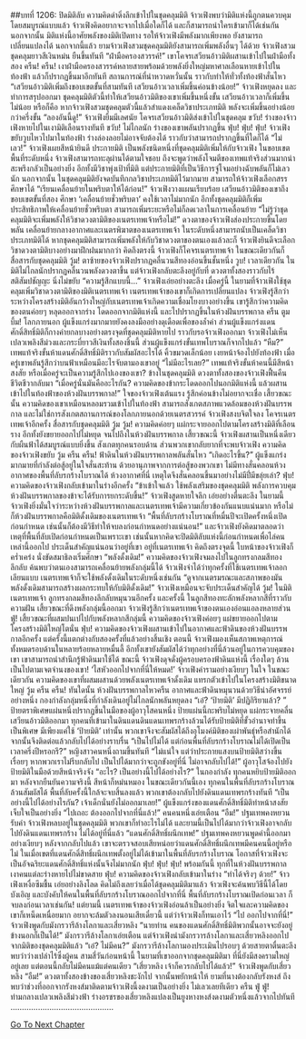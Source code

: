 ##บทที่ 1206: ปิดมิติลับ
ความคิดดำดิ่งลึกเข้าไปในชุดคลุมมิติ จ้าวเฟิงพบว่ามิติแห่งนี้ถูกตนควบคุมโดยสมบูรณ์แบบแล้ว
จ้าวเฟิงคิดอยากจะจากไปเมื่อใดก็ได้ และก็สามารถนำใครเข้ามาก็ได้เช่นกัน
นอกจากนั้น มิติแห่งนี้อาศัยพลังของมิติเปิดทาง รอให้จ้าวเฟิงมีพลังมากเพียงพอ ยังสามารถเปลี่ยนแปลงได้
นอกจากนี้แล้ว ยามจ้าวเฟิงสวมชุดคลุมมิติยังสามารถเพิ่มพลังอื่นๆ ได้ด้วย
จ้าวเฟิงสวมชุดคลุมยาวสีเงินหม่น ยืนขึ้นทันที
“ฝ่ามือครองสวรรค์!”
เขาโคจรเสวียนอ้าวมิติผสานเข้าไปในฝ่ามือทั้งสอง
ครืน! ครืน!
เงาฝ่ามือครองสวรรค์หลายสายพร้อมด้วยพลังยิ่งใหญ่มหาศาลเลือนหายเข้าไปในท้องฟ้า แล้วก็ปรากฏขึ้นมาอีกทันที
สถานการณ์ที่น่าหวาดหวั่นนั้น ราวกับทำให้ทั่วทั้งท้องฟ้าสั่นไหว
“เสวียนอ้าวมิติเพิ่มถึงขอบเขตขั้นที่สามทันที เสวียนอ้าวเวลาเพิ่มขึ้นค่อนข้างน้อย!”
จ้าวเฟิงหยุดลง และทำการสรุปออกมา
ชุดคลุมมิติตัวนี้ทำให้เสวียนอ้าวมิติของเขาเพิ่มขึ้นหนึ่งขั้น เสวียนอ้าวเวลาก็เพิ่มขึ้นไม่น้อย
หรือก็คือ หากจ้าวเฟิงสวมชุดคลุมตัวนี้แล้วสำแดงเคล็ดวิชาประเภทมิติ พลังจะเพิ่มขึ้นอย่างน้อยกว่าครึ่งขั้น
“ลองอันนี้ดู!”
จ้าวเฟิงยิ้มมีเลศนัย โคจรเสวียนอ้าวมิติส่งเข้าไปในชุดคลุม
ขวับ!
ร่างของจ้าวเฟิงหายไปในเงามิติเลือนรางทันที
ขวับ!
ไม่ไกลนัก ร่างของเขาพลันปรากฏขึ้น
ฟุ่บ! ฟุ่บ! ฟุ่บ!
จ้าวเฟิงขยับวูบไหวไปมาในท้องฟ้า ร่างล่องลอยไม่อาจจับต้องได้ ราวกับว่าสามารถปรากฏขึ้นที่ใดก็ได้
“ไม่เลว!”
จ้าวเฟิงเผยสีหน้ายินดี
ประกายมิติ เป็นพลังชนิดหนึ่งที่ชุดคลุมมิติเพิ่มให้กับจ้าวเฟิง ในขอบเขตพื้นที่ระดับหนึ่ง จ้าวเฟิงสามารถทะลุผ่านได้ตามใจชอบ
ถึงจะพูดว่าพลังโจมตีของเทพแท้จริงส่วนมากน่าสะพรึงกลัวเป็นอย่างยิ่ง อีกทั้งมีวิชาพุ่งเป้าที่มิติ แต่ประกายมิติที่เป็นวิธีการจู่โจมอย่างฉับพลันก็ไม่เลวนัก
นอกจากนั้น ในชุดคลุมมิติยังจดบันทึกกลวิชาประเภทมิติไว้มากมาย สามารถให้จ้าวเฟิงเลือกสรรศึกษาได้
“เรียนเคลื่อนย้ายในพริบตาให้ได้ก่อน!”
จ้าวเฟิงวางแผนเรียบร้อย
เสวียนอ้าวมิติของเขาถึงขอบเขตขั้นที่สอง ศึกษา ‘เคลื่อนย้ายชั่วพริบตา’ คงใช้เวลาไม่มากนัก
อีกทั้งชุดคลุมมิติก็เพิ่มประสิทธิภาพให้เคลื่อนย้ายชั่วพริบตา สามารถเพิ่มระยะหรือไม่ก็ลดเวลาในการเคลื่อนย้าย
“ไม่รู้ว่าชุดคลุมมิติจะเพิ่มพลังให้วิชาดวงตามิติของเนตรเทพเจ้าหรือไม่!”
ดวงตาของจ้าวเฟิงส่องประกายขึ้นโดยพลัน
เคลื่อนย้ายกลางอากาศและเนตรพิฆาตของเนตรเทพเจ้า ในระดับหนึ่งสามารถนับเป็นเคล็ดวิชาประเภทมิติได้
หากชุดคลุมมิติสามารถเพิ่มพลังให้กับวิชาดวงตาของตนเองแล้วละก็ จ้าวเฟิงยินดีจะเลือกวิชาดวงตามิติบางอย่างมาฝึกฝนมากกว่า
คิดถึงตรงนี้ จ้าวเฟิงก็โคจรเนตรเทพเจ้า ในขณะเดียวกันก็สื่อสารกับชุดคลุมมิติ
วู้ม!
ตาซ้ายของจ้าวเฟิงปรากฏคลื่นวนสีทองอ่อนขึ้นชั้นหนึ่ง
วูบ!
เวลาเดียวกัน ในมิติไม่ไกลนักปรากฏคลื่นวนพลังดวงตาขึ้น
แต่จ้าวเฟิงกลับตะลึงอยู่กับที่ ดวงตาทั้งสองราวกับไร้สติสัมปชัญญะ นิ่งไม่ขยับ
“ความรู้สึกแบบนี้…”
จ้าวเฟิงเอ่ยอย่างตะลึง
เมื่อครู่นี้ ในยามที่จ้าวเฟิงใช้ชุดคลุมเพิ่มวิชาดวงตามิติของมิติเนตรเทพเจ้า เนตรเทพเจ้าของเขาก็เกิดการเปลี่ยนแปลง
จ้าวเฟิงรู้สึกว่า ระหว่างโครงสร้างมิติอันกว้างใหญ่กับเนตรเทพเจ้าเกิดความเชื่อมโยงบางอย่างขึ้น
เขารู้สึกว่าความคิดของตนค่อยๆ หลุดออกจากร่าง โดดออกจากมิติแห่งนี้ และไปปรากฏขึ้นในห้วงฝันบรรพกาล
ครืน ตูม บึ้ม!
โลกภายนอก ผู้แข็งแกร่งมากมายยังคงลงมืออย่างดุเดือดเพื่อของล้ำค่า
ส่วนผู้แข็งแกร่งแดนศักดิ์สิทธิ์มิติก็กางค่ายกลบางอย่างตรงจุดที่ชุดคลุมมิติหายไป ราวกับรอจ้าวเฟิงออกมา
จ้าวเฟิงไม่เห็นเปลวเพลิงสีม่วงและกระบี่ยาวสีเงินทั้งสองชิ้นนี้ ส่วนผู้แข็งแกร่งขั้นเทพโบราณก็จากไปแล้ว
“หืม?”
เทพแท้จริงขั้นห้าแดนศักดิ์สิทธิ์มิติราวกับสัมผัสอะไรได้ คิ้วขมวดเล็กน้อย เงยหน้าจ้องไปยังท้องฟ้า
เมื่อครู่เขาพลันรู้สึกว่าบนฟ้าเหมือนมีอะไรจับตามองเขาอยู่
“ไม่มีอะไรเลย?”
เทพแท้จริงขั้นห้าคนนี้มีสีหน้าสงสัย หรือเมื่อครู่จะเป็นความรู้สึกไปเองของเขา?
ข้างในชุดคลุมมิติ
ดวงตาทั้งสองของจ้าวเฟิงฟื้นคืนชีวิตชีวากลับมา
“เมื่อครู่นั่นมันคืออะไรกัน? ความคิดของข้ากระโดดออกไปนอกมิติแห่งนี้ แล้วผสานเข้าไปในท้องฟ้าของห้วงฝันบรรพกาล!”
ใจของจ้าวเฟิงเต้นแรง รู้สึกค่อนข้างไม่อยากจะเชื่อ
เสี้ยวขณะนั้น ความคิดของเขาเหมือนหลอมรวมเข้าไปในท้องฟ้า สามารถสังเกตสภาพแวดล้อมของห้วงฝันบรรพกาล และไม่ใช่การสังเกตสถานการณ์ของโลกภายนอกด้วยเนตรสวรรค์
จ้าวเฟิงสงบจิตใจลง โคจรเนตรเทพเจ้าอีกครั้ง สื่อสารกับชุดคลุมมิติ
วู้ม วู้ม!
ความคิดค่อยๆ แผ่กระจายออกไปตามโครงสร้างมิติที่เลือนราง อีกทั้งยังขยายออกไปไม่หยุด จนไปถึงในห้วงฝันบรรพกาล
เสี้ยวขณะนี้ จ้าวเฟิงผสานเป็นหนึ่งเดียวกับผืนฟ้าได้สมบูรณ์แบบยิ่งขึ้น สังเกตทุกคนรอบด้าน ส่วนพวกเขากลับยากที่จะพบจ้าวเฟิง
ความคิดของจ้าวเฟิงขยับ
วู้ม ครืน ครืน!
ฟ้าดินในห้วงฝันบรรพกาลพลันสั่นไหว
“เกิดอะไรขึ้น?”
ผู้แข็งแกร่งมากมายที่กำลังต่อสู้อยู่ในใจสั่นสะท้าน
ด้วยอานุภาพจากการต่อสู้ของพวกเขา ไม่มีทางสั่นคลอนห้วงอากาศของพื้นที่ลับรกร้างโบราณได้
ห้วงอากาศที่นี่ เหตุใดจึงสั่นคลอนขึ้นมาอย่างไม่มีปี่มีขลุ่ยเล่า?
ฟุ่บ!
ความคิดของจ้าวเฟิงกลับเข้ามาในร่างอีกครั้ง
“ข้าเข้าใจแล้ว ใช้พลังเสริมของชุดคลุมมิติ พลังการควบคุมห้วงฝันบรรพกาลของข้าจะได้รับการยกระดับขึ้น!”
จ้าวเฟิงสูดหายใจลึก เอ่ยอย่างตื่นตะลึง
ในยามนี้ จ้าวเฟิงยิ่งมั่นใจว่าระหว่างห้วงฝันบรรพกาลและเนตรเทพเจ้ามีความเกี่ยวข้องกันแนบแน่นมาก หรือไม่ก็ห้วงฝันบรรพกาลคือมิติดั้งเดิมของเนตรเทพเจ้า
“พื้นที่ลับรกร้างโบราณที่หมื่นปีจะเปิดครั้งหนึ่งเปิดก่อนกำหนด เช่นนั้นก็ต้องมีวิธีทำให้จบลงก่อนกำหนดอย่างแน่นอน!”
และจ้าวเฟิงยังคิดมาตลอดว่า เหตุที่พื้นที่ลับเปิดก่อนกำหนดเป็นเพราะเขา เช่นนั้นหากคิดจะปิดมิติลับแห่งนี้ก่อนกำหนดเพื่อไล่คนเหล่านี้ออกไป ประเด็นสำคัญแน่นอนว่าอยู่ที่เขา อยู่ที่เนตรเทพเจ้า
คิดถึงตรงจุดนี้ ใบหน้าของจ้าวเฟิงก็คร่ำเคร่ง นั่งขัดสมาธิลงเริ่มศึกษา
“พลังดั้งเดิม!”
ความคิดของจ้าวเฟิงจมลงไปในลูกทรงกลมสีทองลึกลับ ค้นพบว่าตนเองสามารถเคลื่อนย้ายพลังกลุ่มนี้ได้
จ้าวเฟิงจำได้ว่าทุกครั้งที่ใช้เนตรเทพเจ้าลอกเลียนแบบ เนตรเทพเจ้าก็จะใช้พลังดั้งเดิมในระดับหนึ่งเช่นกัน
“ดูจากเนตรมรณะและสภาพของมัน พลังดั้งเดิมสามารถสร้างผลกระทบให้กับมิติดั้งเดิม!”
จ้าวเฟิงเหมือนจะจับประเด็นสำคัญได้
วู้ม!
ในมิติเนตรเทพเจ้า ลูกทรงกลมสีทองลึกลับหมุนวนอีกครั้ง
และครั้งนี้ ในลูกสีทองทะลักพลังหลากสีที่ราวกับความฝัน
เสี้ยวขณะที่ดึงพลังกลุ่มนี้ออกมา จ้าวเฟิงรู้สึกว่าเนตรเทพเจ้าของตนเองอ่อนแอลงหลายส่วน
ฟู่!
เสี้ยวขณะที่ผสมปนเปไปกับพลังหลากสีกลุ่มนี้ ความคิดของจ้าวเฟิงค่อยๆ แผ่ขยายออกไปตามโครงสร้างมิติใหญ่โตนั่น
ฟุ่บ!
ความคิดของจ้าวเฟิงผสานเข้าไปในอากาศและฟ้าดินของห้วงฝันบรรพกาลอีกครั้ง
แต่ครั้งนี้แตกต่างกับสองครั้งที่แล้วอย่างสิ้นเชิง
ตอนนี้ จ้าวเฟิงมองเห็นสภาพเหตุการณ์ทั้งหมดรอบด้านในหลายร้อยหลายหมื่นลี้ อีกทั้งเขายังสัมผัสได้ว่าทุกอย่างที่นี่ล้วนอยู่ในการควบคุมของเขา เขาสามารถนำสำนึกรู้ฟ้าดินมาใช้ได้
ขณะนี้ จ้าวเฟิงดุจดั่งผู้ครอบครองฟ้าดินแห่งนี้ เรื่องใดๆ ล้วนเป็นไปตามเจตจำนงของเขา!
‘ไสหัวออกไปจากที่นี่ให้หมด!’
จ้าวเฟิงคำรามอย่างเงียบๆ ในใจ
ในขณะเดียวกัน ความคิดของเขาที่ผสมผสานด้วยพลังเนตรเทพเจ้าดั้งเดิม แทรกตัวเข้าไปในโครงสร้างมิติขนาดใหญ่
วู้ม ครืน ครืน!
ทันใดนั้น ห้วงฝันบรรพกาลไหวครืน อากาศและฟ้าดินหมุนวนด้วยวิธีน่าอัศจรรย์อย่างหนึ่ง
กองกำลังกลุ่มหนึ่งที่กำลังเดินอยู่ไม่ไกลนักพลันหยุดลง
“เอ๋? ‘ป้ายมิติ’ มีปฏิกิริยาแล้ว? ”
ป้ายตราพิเศษแผ่นหนึ่งปรากฏขึ้นในมือของผู้อาวุโสคนหนึ่ง
ป้ายแผ่นนี้กะพริบไม่หยุด แผ่กระจายคลื่นเสวียนอ้าวมิติออกมา
ทุกคนที่เข้ามาในดินแดนดินแดนเทพรกร้างล้วนได้รับป้ายมิติที่ขั้วอำนาจทำขึ้นเป็นพิเศษ
มีเพียงแค่ใช้ ‘ป้ายมิติ’ เท่านั้น พวกเขาจึงจะสัมผัสได้ถึงอุโมงค์มิติของเผ่าพันธุ์หรือสำนักได้ จากนั้นจึงติดต่อแล้วกลับไปได้อย่างราบรื่น
“เป็นไปไม่ได้ แต่ก่อนพื้นที่ลับรกร้างโบราณไม่ได้เปิดเป็นเวลาครึ่งปีหรอกรึ?”
หญิงสาวคนหนึ่งถามขึ้นทันที
“ไม่แน่ใจ แต่ว่าประกายแสงบนป้ายมิติสว่างขึ้นเรื่อยๆ หากพวกเราไม่รีบกลับไป เป็นไปได้มากว่าจะถูกขังอยู่ที่นี่ ไม่อาจกลับไปได้!”
ผู้อาวุโสจ้องไปยังป้ายมิติในมือด้วยสีหน้าจริงจัง
“อะไร? เป็นอย่างนี้ไปได้อย่างไร?”
ในกองกำลัง ทุกคนหยิบป้ายมิติออกมา หลังจากยืนยันความจริงนี้ สีหน้าก็หม่นหมอง
ในขณะเดียวกันนี้เอง ทุกคนในพื้นที่ลับรกร้างโบราณล้วนสัมผัสได้ พื้นที่ลับครั้งนี้ใกล้จะจบสิ้นลงแล้ว พวกเขาต้องกลับไปยังดินแดนเทพรกร้างทันที
“เป็นอย่างนี้ไปได้อย่างไรกัน? เจ้าเด็กนั่นยังไม่ออกมาเลย!”
ผู้แข็งแกร่งของแดนศักดิ์สิทธิ์มิติทำหน้าสงสัย เจ็บใจเป็นอย่างยิ่ง
“ไปเถอะ ต้องออกไปจากที่นี่แล้ว!”
คนคนหนึ่งเอ่ยเตือน
“อืม!”
ปฐมเทพคงหยวนรับคำ
จ้าวเฟิงหลบอยู่ในชุดคลุมมิติ พวกเขาก็ทำอะไรไม่ได้
และยามนี้เป็นไปได้มากว่าจ้าวเฟิงอาจกลับไปยังดินแดนเทพรกร้าง ไม่ได้อยู่ที่นี่แล้ว
“แดนศักดิ์สิทธิ์ผนึกเทพ!”
ปฐมเทพคงหยวนพูดคำนี้ออกมาอย่างเงียบๆ
หลังจากกลับไปแล้ว เขาจะตรวจสอบเสียหน่อยว่าแดนศักดิ์สิทธิ์ผนึกเทพมีคนคนนี้อยู่หรือไม่
ในเมื่อเขตที่แดนศักดิ์สิทธิ์ผนึกเทพตั้งอยู่ไม่ได้เข้ามาในพื้นที่ลับรกร้างโบราณ โอกาสที่จ้าวเฟิงจะเป็นอัจฉริยะแดนศักดิ์สิทธิ์แห่งนั้นจึงไม่มากนัก
ฟุ่บ! ฟุ่บ! ฟุ่บ!
พร้อมกันนี้ ทุกที่ในห้วงฝันบรรพกาล เงาคนแต่ละร่างหายไปไม่ขาดสาย
ฟุ่บ!
ความคิดของจ้าวเฟิงกลับเข้ามาในร่าง
“ทำได้จริงๆ ด้วย!”
จ้าวเฟิงเหงื่อซึมชื้น เอ่ยอย่างลิงโลด
คิดไม่ถึงเลยว่าเมื่อได้ชุดคลุมมิติมาแล้ว จ้าวเฟิงจะค้นพบวิธีนี้ได้โดยบังเอิญ และบังคับให้คนในพื้นที่ลับรกร้างโบราณออกไปจากที่นี่
พื้นที่ลับรกร้างโบราณเปิดก่อนเวลา ก็จบลงก่อนเวลาเช่นกัน!
แต่ยามนี้ เนตรเทพเจ้าของจ้าวเฟิงอ่อนล้าเป็นอย่างยิ่ง จิตใจและความคิดของเขาก็เหน็ดเหนื่อยมาก อยากจะล้มตัวลงนอนเสียเดี๋ยวนี้
แต่ว่าจ้าวเฟิงก็ทนเอาไว้
“ไป ออกไปจากที่นี่!”
จ้าวเฟิงพูดกับมังกรวารีล้างโลกาและเสี่ยวหลิง
“นายท่าน คนของแดนศักดิ์สิทธิ์มิติพวกนั้นอาจจะยังอยู่ข้างนอกก็เป็นได้!”
มังกรวารีล้างโลกาเอ่ยเตือน
แต่จ้าวเฟิงนำมังกรวารล้างโลกาและเสี่ยวหลิงออกไปจากมิติของชุดคลุมมิติแล้ว
“เอ๋? ไม่มีคน?”
มังกรวารีล้างโลกามองประเมินไปรอบๆ ด้วยสายตาตื่นตะลึง พบว่าว่างเปล่าไร้ซึ่งผู้คน
สามสี่วันก่อนหน้านี้ ในยามที่เขาออกจากชุดคลุมมิติมา ที่นี่ยังมีสงครามใหญ่อยู่เลย แต่ตอนนี้กลับไม่มีคนแม้แต่คนเดียว
“เสี่ยวหลิง เจ้าก็ควรกลับไปได้แล้ว!”
จ้าวเฟิงพูดกับเสี่ยวหลิง
“อืม!”
ดวงตาทั้งสองข้างของเสี่ยวหลิงชะงักไป จากนั้นพยักหน้าให้
ยามที่นางต้องกลับรังหงส์ ถึงพบว่าช่วงที่ออกจากรังหงส์มาติดตามจ้าวเฟิงนี้งดงามเป็นอย่างยิ่ง ไม่เลวเลยทีเดียว
ครืน ฟู่ ฟู่!
ท่ามกลางเปลวเพลิงสีม่วงฟ้า ร่างอรชรของเสี่ยวหลิงแปลงเป็นยูงหางหงส์งดงามตัวหนึ่งแล้วจากไปทันที
………………………………………


[Go To Next Chapter]( ./63.md)